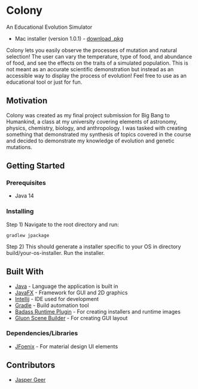 # Colony
An Educational Evolution Simulator
 * Mac installer (version 1.0.1) - [download .pkg](https://www.mediafire.com/file/72qof18itmchocb/ColonyInstaller-1.0.1.pkg/file)

Colony lets you easily observe the processes of mutation and natural selection!
The user can vary the temperature, type of food, and abundance of food, and see the effects on the traits of a simulated population.
This is not meant as an accurate scientific demonstration but instead as an accessible way to display the process of evolution!
Feel free to use as an educational tool or just for fun.

## Motivation
Colony was created as my final project submission for Big Bang to Humankind, a class at my university covering elements of astronomy, physics,
chemistry, biology, and anthropology. I was tasked with creating something that demonstrated my synthesis of topics covered in the course and 
decided to demonstrate my knowledge of evolution and genetic mutations.

## Getting Started
### Prerequisites
* Java 14
### Installing
Step 1) Navigate to the root directory and run:
```
gradlew jpackage
```

Step 2) This should generate a installer specific to your OS in directory build/your-os-installer.
Run the installer.

## Built With
* [Java](https://www.java.com/en/) - Language the application is built in
* [JavaFX](https://openjfx.io) - Framework for GUI and 2D graphics
* [Intellij](https://www.jetbrains.com/idea/) - IDE used for development
* [Gradle](https://gradle.org/features/) - Build automation tool
* [Badass Runtime Plugin](https://badass-runtime-plugin.beryx.org/releases/latest/) - For creating installers and runtime images
* [Gluon Scene Builder](https://gluonhq.com/products/scene-builder/) - For creating GUI layout
### Dependencies/Libraries
* [JFoenix](https://github.com/sshahine/JFoenix) - For material design UI elements

## Contributors
* [Jasper Geer](https://github.com/jaspergeer)
